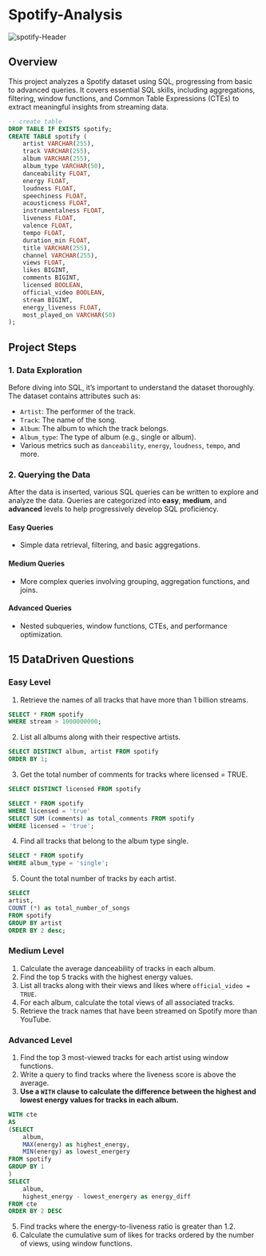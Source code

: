 # Spotify-Analysis
![spotify-Header](https://github.com/user-attachments/assets/ab2919a2-f9b0-4014-8129-c7cf74c0e5c8)

## Overview
This project analyzes a Spotify dataset using SQL, progressing from basic to advanced queries. It covers essential SQL skills, including aggregations, filtering, window functions, and Common Table Expressions (CTEs) to extract meaningful insights from streaming data.

```sql
-- create table
DROP TABLE IF EXISTS spotify;
CREATE TABLE spotify (
    artist VARCHAR(255),
    track VARCHAR(255),
    album VARCHAR(255),
    album_type VARCHAR(50),
    danceability FLOAT,
    energy FLOAT,
    loudness FLOAT,
    speechiness FLOAT,
    acousticness FLOAT,
    instrumentalness FLOAT,
    liveness FLOAT,
    valence FLOAT,
    tempo FLOAT,
    duration_min FLOAT,
    title VARCHAR(255),
    channel VARCHAR(255),
    views FLOAT,
    likes BIGINT,
    comments BIGINT,
    licensed BOOLEAN,
    official_video BOOLEAN,
    stream BIGINT,
    energy_liveness FLOAT,
    most_played_on VARCHAR(50)
);
```
## Project Steps

### 1. Data Exploration
Before diving into SQL, it’s important to understand the dataset thoroughly. The dataset contains attributes such as:
- `Artist`: The performer of the track.
- `Track`: The name of the song.
- `Album`: The album to which the track belongs.
- `Album_type`: The type of album (e.g., single or album).
- Various metrics such as `danceability`, `energy`, `loudness`, `tempo`, and more.

### 2. Querying the Data
After the data is inserted, various SQL queries can be written to explore and analyze the data. Queries are categorized into **easy**, **medium**, and **advanced** levels to help progressively develop SQL proficiency.

#### Easy Queries
- Simple data retrieval, filtering, and basic aggregations.
  
#### Medium Queries
- More complex queries involving grouping, aggregation functions, and joins.
  
#### Advanced Queries
- Nested subqueries, window functions, CTEs, and performance optimization.


## 15 DataDriven Questions

### Easy Level
1. Retrieve the names of all tracks that have more than 1 billion streams.
```sql
SELECT * FROM spotify
WHERE stream > 1000000000;
```

2. List all albums along with their respective artists.
```sql
SELECT DISTINCT album, artist FROM spotify
ORDER BY 1;
```

3. Get the total number of comments for tracks where licensed = TRUE.
```sql
SELECT DISTINCT licensed FROM spotify

SELECT * FROM spotify
WHERE licensed = 'true'
SELECT SUM (comments) as total_comments FROM spotify
WHERE licensed = 'true';
```

4. Find all tracks that belong to the album type single.
```sql
SELECT * FROM spotify
WHERE album_type = 'single';
```

5. Count the total number of tracks by each artist.
```sql
SELECT 
artist,
COUNT (*) as total_number_of_songs
FROM spotify
GROUP BY artist
ORDER BY 2 desc;
```

### Medium Level
1. Calculate the average danceability of tracks in each album.
2. Find the top 5 tracks with the highest energy values.
3. List all tracks along with their views and likes where `official_video = TRUE`.
4. For each album, calculate the total views of all associated tracks.
5. Retrieve the track names that have been streamed on Spotify more than YouTube.

### Advanced Level
1. Find the top 3 most-viewed tracks for each artist using window functions.
2. Write a query to find tracks where the liveness score is above the average.
3. **Use a `WITH` clause to calculate the difference between the highest and lowest energy values for tracks in each album.**
```sql
WITH cte
AS
(SELECT 
	album,
	MAX(energy) as highest_energy,
	MIN(energy) as lowest_energery
FROM spotify
GROUP BY 1
)
SELECT 
	album,
	highest_energy - lowest_energery as energy_diff
FROM cte
ORDER BY 2 DESC
```
   
5. Find tracks where the energy-to-liveness ratio is greater than 1.2.
6. Calculate the cumulative sum of likes for tracks ordered by the number of views, using window functions.


